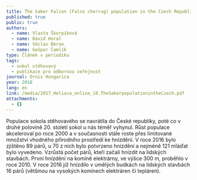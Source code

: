 ```yaml
---
title: The Saker Falcon (Falco cherrug) population in the Czech Republic in 2011–2018
published: true
public: true
authors:
  - name: Vlasta Škorpíková
  - name: David Horal
  - name: Václav Beran
  - name: Gašpar Čamlík
type: Článek v periodiku
tags:
  - sokol stěhovavý
  - publikace pro odbornou veřejnost
journal: Ornis Hungarica
year: 2018
lang: en
link: /media/2017_Heliaca_online_10_TheSakerpopulationintheCzech.pdf
attachments:
  - {}
---
```

Populace sokola stěhovavého se navrátila do České republiky, poté co v druhé polovině 20. století sokol u nás téměř vyhynul. Růst populace akceleroval po roce 2000 a v současnosti stále roste přes limitované množství vhodného přírodního prostředí ke hnízdění. V roce 2016 bylo zjištěno 89 párů, u 70 z nich bylo  potvrzeno hnízdění a nejméně 121 mláďat bylo vyvedeno. Vzrůstá počet párů, kteří začali hnízdit na lidských stavbách. První hnízdění na komíně elektrárny, ve výšce 300 m, proběhlo v roce 2010. V roce 2016 již hnízdilo v umělých budkách na lidských stavbách 16 párů (většinou na vysokých komínech elektráren či tepláren).
